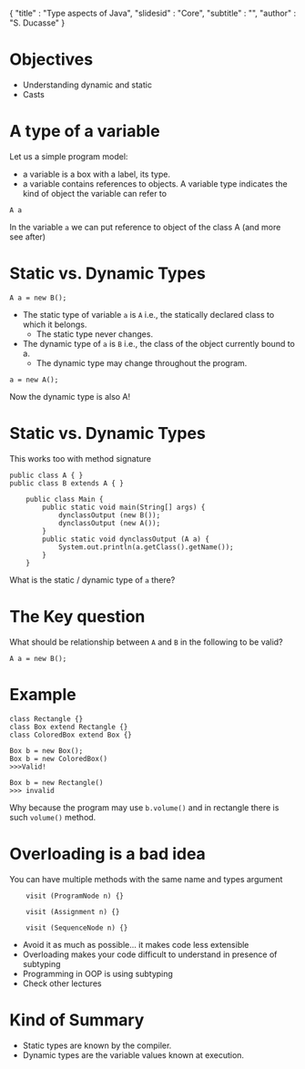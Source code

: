 { 
"title" : "Type aspects of Java",
"slidesid" : "Core",
"subtitle" : "",
"author" : "S. Ducasse" 
} 
 
 
# Objectives 
- Understanding dynamic and static 
- Casts  
 
# A type of a variable 
Let us a simple program model: 
- a variable is a box with a label, its type. 
- a variable contains references to objects. 
A variable type indicates the kind of object the variable can refer to 
``` 
A a 
``` 
In the variable `a` we can put reference to object of the class A \(and more see after\) 
# Static vs. Dynamic Types 
 
``` 
A a = new B(); 
``` 
- The static type of variable `a` is `A`  i.e., the statically declared class to which it belongs. 
  - The static type never changes. 
- The dynamic type of `a` is `B`  i.e., the class of the object currently bound to a. 
  - The dynamic type may change throughout the program. 
 
``` 
a = new A(); 
``` 
Now the dynamic type is also A! 
# Static vs. Dynamic Types 
This works too with method signature 
``` 
public class A { }
public class B extends A { } 
``` 
 
``` 
	public class Main {
	    public static void main(String[] args) {
	        dynclassOutput (new B());
	        dynclassOutput (new A());
	    }
	    public static void dynclassOutput (A a) {
	        System.out.println(a.getClass().getName());
	    }
	} 
``` 
What is the static / dynamic type of `a` there? 
# The Key question 
What should be relationship between `A` and `B` in the following to be valid? 
``` 
A a = new B(); 
``` 
 
# Example 
 
``` 
class Rectangle {}
class Box extend Rectangle {}
class ColoredBox extend Box {} 
``` 
 
``` 
Box b = new Box();
Box b = new ColoredBox()
>>>Valid! 
``` 
 
``` 
Box b = new Rectangle()
>>> invalid 
``` 
Why because the program may use `b.volume()` and in rectangle there is such `volume()` method. 
# Overloading is a bad idea 
You can have multiple methods with the same name and types argument 
``` 
	visit (ProgramNode n) {}

	visit (Assignment n) {}
	
	visit (SequenceNode n) {} 
``` 
- Avoid it as much as possible... it makes code less extensible 
- Overloading makes your code difficult to understand in presence of subtyping 
- Programming in OOP is using subtyping  
- Check other lectures 
 
# Kind of Summary 
- Static types are known by the compiler.  
- Dynamic types are the variable values known at execution. 
